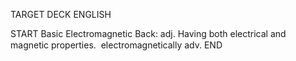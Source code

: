 TARGET DECK
ENGLISH

START
Basic
Electromagnetic
Back: adj. Having both electrical and magnetic properties.  electromagnetically adv.
END
